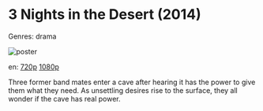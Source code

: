 # 3 Nights in the Desert (2014)

Genres: drama

![poster](http://image.tmdb.org/t/p/w500/mvUvfgoN5U9U3riyqRXHiswtDGo.jpg)

en:
  [720p](magnet:?xt=urn:btih:8C55297454F823CF9A96F0EBEEFA648B2942C7BC&tr=udp://glotorrents.pw:6969/announce&tr=udp://tracker.opentrackr.org:1337/announce&tr=udp://torrent.gresille.org:80/announce&tr=udp://tracker.openbittorrent.com:80&tr=udp://tracker.coppersurfer.tk:6969&tr=udp://tracker.leechers-paradise.org:6969&tr=udp://p4p.arenabg.ch:1337&tr=udp://tracker.internetwarriors.net:1337)
  [1080p](magnet:?xt=urn:btih:9E79BCE7DC0AE9F9680CFB2A9C26DCDF19FC2772&tr=udp://glotorrents.pw:6969/announce&tr=udp://tracker.opentrackr.org:1337/announce&tr=udp://torrent.gresille.org:80/announce&tr=udp://tracker.openbittorrent.com:80&tr=udp://tracker.coppersurfer.tk:6969&tr=udp://tracker.leechers-paradise.org:6969&tr=udp://p4p.arenabg.ch:1337&tr=udp://tracker.internetwarriors.net:1337)
  


Three former band mates enter a cave after hearing it has the power to give them what they need. As unsettling desires rise to the surface, they all wonder if the cave has real power.